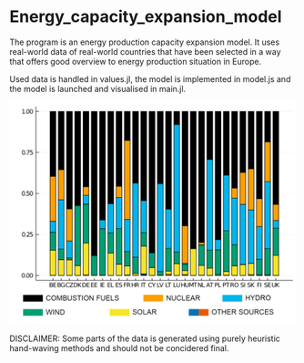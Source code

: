 # Energy_capacity_expansion_model
The program is an energy production capacity expansion model. It uses real-world data of real-world countries that have been selected in a way that offers good overview to energy production situation in Europe.

Used data is handled in values.jl, the model is implemented in model.js and the model is launched and visualised in main.jl.

![Example of the outcome](MYPLOTS/europe.png)

DISCLAIMER:
Some parts of the data is generated using purely heuristic hand-waving methods and should not be concidered final.
